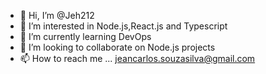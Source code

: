 - 👋 Hi, I’m @Jeh212
- 👀 I’m interested in Node.js,React.js and Typescript 
- 🌱 I’m currently learning DevOps
- 💞️ I’m looking to collaborate on Node.js projects
- 📫 How to reach me ... jeancarlos.souzasilva@gmail.com

<!---
Jeh212/Jeh212 is a ✨ special ✨ repository because its `README.md` (this file) appears on your GitHub profile.
You can click the Preview link to take a look at your changes.
--->
